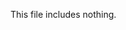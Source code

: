 <!-- >>>>>> BEGIN GENERATED FILE (include): SOURCE C:/Users/Burdette/Documents/GitHub/markdown_helper/test/include/templates/nothing_nothing.md -->
This file includes nothing.
<!-- <<<<<< END GENERATED FILE (include): SOURCE C:/Users/Burdette/Documents/GitHub/markdown_helper/test/include/templates/nothing_nothing.md -->
